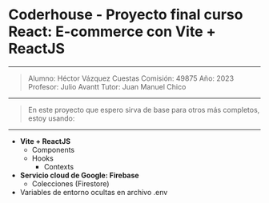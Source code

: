 # Coderhouse - Proyecto final curso React: E-commerce con Vite + ReactJS
___
>Alumno: Héctor Vázquez Cuestas
>Comisión: 49875
>Año: 2023
>Profesor: Julio Avantt
>Tutor: Juan Manuel Chico
___
> En este proyecto que espero sirva de base para otros más completos, estoy usando:
___

- **Vite + ReactJS**
    - Components
    - Hooks
        - Contexts
- **Servicio cloud de Google: Firebase**
    - Colecciones (Firestore)
-   Variables de entorno ocultas en archivo .env